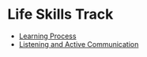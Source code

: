 # Life Skills Track

- [Learning Process](./learning-process.md)
- [Listening and Active Communication](./listening-and-assertive-communication.md)